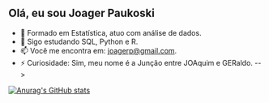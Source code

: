 ## Olá, eu sou Joager Paukoski

- 🔭 Formado em Estatística, atuo com análise de dados.
- 🌱 Sigo estudando SQL, Python e R.
- 📫 Você me encontra em: joagerp@gmail.com.
- ⚡ Curiosidade: Sim, meu nome é a Junção entre JOAquim e GERaldo.
-->

[![Anurag's GitHub stats](https://github-readme-stats.vercel.app/api?username=Joager-Paukoski)](https://github.com/Joager-Paukoski)

